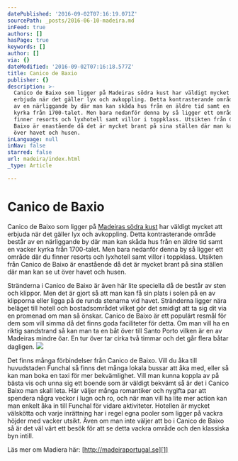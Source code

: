 ```yaml
---
datePublished: '2016-09-02T07:16:19.071Z'
sourcePath: _posts/2016-06-10-madeira.md
inFeed: true
authors: []
hasPage: true
keywords: []
author: []
via: {}
dateModified: '2016-09-02T07:16:18.577Z'
title: Canico de Baxio
publisher: {}
description: >-
  Canico de Baixo som ligger på Madeiras södra kust har väldigt mycket att
  erbjuda när det gäller lyx och avkoppling. Detta kontrasterande område består
  av en närliggande by där man kan skåda hus från en äldre tid samt en vacker
  kyrka från 1700-talet. Men bara nedanför denna by så ligger ett område där du
  finner resorts och lyxhotell samt villor i toppklass. Utsikten från Canico de
  Baixo är enastående då det är mycket brant på sina ställen där man kan se ut
  över havet och husen.
inLanguage: null
inNav: false
starred: false
url: madeira/index.html
_type: Article

---
```

# Canico de Baxio

Canico de Baixo som ligger på [Madeiras södra kust][0] har väldigt mycket att erbjuda när det gäller lyx och avkoppling. Detta kontrasterande område består av en närliggande by där man kan skåda hus från en äldre tid samt en vacker kyrka från 1700-talet. Men bara nedanför denna by så ligger ett område där du finner resorts och lyxhotell samt villor i toppklass. Utsikten från Canico de Baixo är enastående då det är mycket brant på sina ställen där man kan se ut över havet och husen.

Stränderna i Canico de Baixo är även här lite speciella då de består av sten och klippor. Men det är gjort så att man kan få sin plats i solen på en av klipporna eller ligga på de runda stenarna vid havet. Stränderna ligger nära beläget till hotell och bostadsområdet vilket gör det smidigt att ta sig dit via en promenad om man så önskar. Canico de Baixo är ett populärt resmål för dem som vill simma då det finns goda faciliteter för detta. Om man vill ha en riktig sandstrand så kan man ta en båt över till Santo Porto vilken är en av Madeiras mindre öar. En tur över tar cirka två timmar och det går flera båtar dagligen.
![](https://the-grid-user-content.s3-us-west-2.amazonaws.com/a1f89779-e61e-4158-8fc9-912300de65ce.jpg)

Det finns många förbindelser från Canico de Baixo. Vill du åka till huvudstaden Funchal så finns det många lokala bussar att åka med, eller så kan man boka en taxi för mer bekvämlighet. Vill man kunna koppla av på bästa vis och unna sig ett boende som är väldigt bekvämt så är det i Canico Baixo man skall leta. Här väljer många romantiker och nygifta par att spendera några veckor i lugn och ro, och när man vill ha lite mer action kan man enkelt åka in till Funchal för vidare aktiviteter. Hotellen är mycket välskötta och varje inrättning har i regel egna pooler som ligger på vackra höjder med vacker utsikt. Även om man inte väljer att bo i Canico de Baixo så är det väl värt ett besök för att se detta vackra område och den klassiska byn intill.

Läs mer om Madiera här: [http://madeiraportugal.se][1]

[0]: null
[1]: http://madeiraportugal.se/